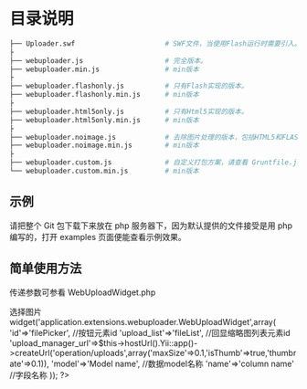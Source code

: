 目录说明
========================

```bash
├── Uploader.swf                      # SWF文件，当使用Flash运行时需要引入。
├
├── webuploader.js                    # 完全版本。
├── webuploader.min.js                # min版本
├
├── webuploader.flashonly.js          # 只有Flash实现的版本。
├── webuploader.flashonly.min.js      # min版本
├
├── webuploader.html5only.js          # 只有Html5实现的版本。
├── webuploader.html5only.min.js      # min版本
├
├── webuploader.noimage.js            # 去除图片处理的版本，包括HTML5和FLASH.
├── webuploader.noimage.min.js        # min版本
├
├── webuploader.custom.js             # 自定义打包方案，请查看 Gruntfile.js，满足移动端使用。
└── webuploader.custom.min.js         # min版本
```

## 示例

请把整个 Git 包下载下来放在 php 服务器下，因为默认提供的文件接受是用 php 编写的，打开 examples 页面便能查看示例效果。


## 简单使用方法
传递参数可参看 WebUploadWidget.php

 <div id="uploader" class="webuploader">
      <!--用来存放item-->
      <div id="fileList" class="uploader-list"></div>
      <div id="filePicker">选择图片</div>
 </div>
 <?php $this->widget('application.extensions.webuploader.WebUploadWidget',array(
     'id'=>'filePicker',  //按钮元素id
     'upload_list'=>'fileList',  //回显缩略图列表元素id
     'upload_manager_url'=>$this->hostUrl().Yii::app()->createUrl('operation/uploads',array('maxSize'=>0.1,'isThumb'=>true,'thumbrate'=>0.1)), 
     'model'=>'Model name',  //数据model名称  
     'name'=>'column name'  //字段名称
 )); ?>